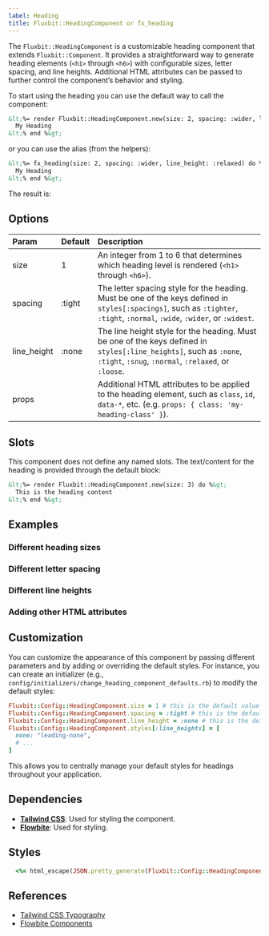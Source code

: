 ```yaml
---
label: Heading
title: Fluxbit::HeadingComponent or fx_heading
---
```


The `Fluxbit::HeadingComponent` is a customizable heading component that extends `Fluxbit::Component`. 
It provides a straightforward way to generate heading elements (`<h1>` through `<h6>`) with configurable sizes, 
letter spacing, and line heights. Additional HTML attributes can be passed to further control the component’s 
behavior and styling.

To start using the heading you can use the default way to call the component:

```html
&lt;%= render Fluxbit::HeadingComponent.new(size: 2, spacing: :wider, line_height: :relaxed) do %&gt;
  My Heading
&lt;% end %&gt;
```

or you can use the alias (from the helpers):

```html
&lt;%= fx_heading(size: 2, spacing: :wider, line_height: :relaxed) do %&gt;
  My Heading
&lt;% end %&gt;
```
The result is:

<lookbook-embed app="/lookbook/" preview="Fluxbit::Typography::HeadingComponentPreview" scenario="default" panels="params,source"></lookbook-embed>

## Options

| Param       | Default | Description
|:----------- |:------- |:-----------
| size        | 1       | An integer from 1 to 6 that determines which heading level is rendered (`<h1>` through `<h6>`).
| spacing     | :tight  | The letter spacing style for the heading. Must be one of the keys defined in `styles[:spacings]`, such as `:tighter`, `:tight`, `:normal`, `:wide`, `:wider`, or `:widest`.
| line_height | :none   | The line height style for the heading. Must be one of the keys defined in `styles[:line_heights]`, such as `:none`, `:tight`, `:snug`, `:normal`, `:relaxed`, or `:loose`.
| props       |         | Additional HTML attributes to be applied to the heading element, such as `class`, `id`, `data-*`, etc. (e.g. `props: { class: 'my-heading-class' }`).

## Slots

This component does not define any named slots. The text/content for the heading is provided through the default block:

```html
&lt;%= render Fluxbit::HeadingComponent.new(size: 3) do %&gt;
  This is the heading content
&lt;% end %&gt;
```

## Examples

### Different heading sizes

<lookbook-embed app="/lookbook/" preview="Fluxbit::Typography::HeadingComponentPreview" scenario="heading_sizes" panels="source"></lookbook-embed>

### Different letter spacing

<lookbook-embed app="/lookbook/" preview="Fluxbit::Typography::HeadingComponentPreview" scenario="heading_spacing" panels="source"></lookbook-embed>

### Different line heights

<lookbook-embed app="/lookbook/" preview="Fluxbit::Typography::HeadingComponentPreview" scenario="heading_line_height" panels="source"></lookbook-embed>

### Adding other HTML attributes

<lookbook-embed app="/lookbook/" preview="Fluxbit::Typography::HeadingComponentPreview" scenario="adding_other_attributes" panels="source"></lookbook-embed>

## Customization

You can customize the appearance of this component by passing different parameters and by adding or overriding 
the default styles. For instance, you can create an initializer (e.g., `config/initializers/change_heading_component_defaults.rb`) 
to modify the default styles:

```ruby
Fluxbit::Config::HeadingComponent.size = 1 # this is the default value
Fluxbit::Config::HeadingComponent.spacing = :tight # this is the default value
Fluxbit::Config::HeadingComponent.line_height = :none # this is the default value
Fluxbit::Config::HeadingComponent.styles[:line_heights] = [
  none: "leading-none",
  # ...
]
```

This allows you to centrally manage your default styles for headings throughout your application.

## Dependencies

- [**Tailwind CSS**](https://tailwindcss.com/): Used for styling the component.
- [**Flowbite**](https://flowbite.com/): Used for styling.

## Styles

```ruby
  <%= html_escape(JSON.pretty_generate(Fluxbit::Config::HeadingComponent.styles)) %>
```

## References

- [Tailwind CSS Typography](https://tailwindcss.com/docs/typography-plugin)
- [Flowbite Components](https://flowbite.com/docs/typography/headings/)